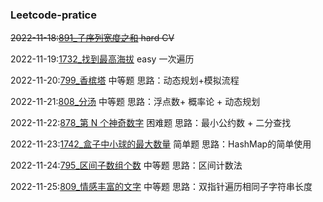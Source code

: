 ### Leetcode-pratice
~~2022-11-18:[891_子序列宽度之和](Temp/leetcode/editor/cn/P891_SumOfSubsequenceWidths.java)  hard CV~~

2022-11-19:[1732_找到最高海拔](Temp/leetcode/editor/cn/P1732_FindTheHighestAltitude.java) easy 一次遍历

2022-11-20:[799_香槟塔](Temp/leetcode/editor/cn/P799_ChampagneTower.java)  中等题 思路：动态规划+模拟流程

2022-11-21:[808_分汤](Temp/leetcode/editor/cn/P808_SoupServings.java) 中等题 思路：浮点数+ 概率论 + 动态规划

2022-11-22:[878_第 N 个神奇数字](Temp/leetcode/editor/cn/P878_NthMagicalNumber.java) 困难题 思路：最小公约数 + 二分查找

2022-11-23:[1742_盒子中小球的最大数量](Temp/leetcode/editor/cn/P1742_MaximumNumberOfBallsInABox.java) 简单题 思路：HashMap的简单使用

2022-11-24:[795_区间子数组个数](Temp/leetcode/editor/cn/P795_NumberOfSubarraysWithBoundedMaximum.java) 中等题 思路：区间计数法

2022-11-25:[809_情感丰富的文字](Temp/leetcode/editor/cn/P809_ExpressiveWords.java) 中等题 思路：双指针遍历相同子字符串长度